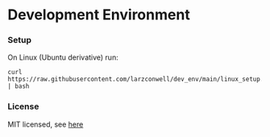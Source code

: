 # Development Environment

### Setup

On Linux (Ubuntu derivative) run:
```
curl https://raw.githubusercontent.com/larzconwell/dev_env/main/linux_setup.sh | bash
```

### License
MIT licensed, see [here](https://raw.githubusercontent.com/larzconwell/dev_env/main/LICENSE)
